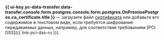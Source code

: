 **{{ ui-key.yc-data-transfer.data-transfer.console.form.postgres.console.form.postgres.OnPremisePostgres.ca_certificate.title }}** — загрузите файл [сертификата](../../../../../managed-postgresql/operations/connect.md#get-ssl-cert) или добавьте его содержимое в текстовом виде, если требуется шифрование передаваемых данных, например, для соответствия требованиям [PCI DSS]({{ link-pci-dss-ru }}).
